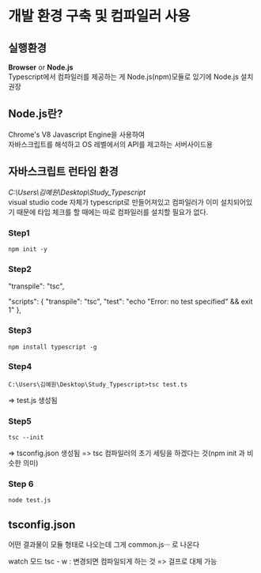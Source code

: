 개발 환경 구축 및 컴파일러 사용
=====

실행환경
-----
**Browser** or **Node.js**  
Typescript에서 컴파일러를 제공하는 게 Node.js(npm)모듈로 있기에 Node.js 설치 권장  
  
Node.js란?  
-----
Chrome's V8 Javascript Engine을 사용하여  
자바스크립트를 해석하고 OS 레벨에서의 API를 제고하는 서버사이드용  
  
자바스크립트 런타임 환경
-----
*C:\Users\김예원\Desktop\Study_Typescript*  
visual studio code 자체가 typescript로 만들어져있고 컴파일러가 이미 설치되어있기 때문에 타입 체크를 할 때에는 따로 컴파일러를 설치할 필요가 없다.  

### Step1
`npm init -y`

### Step2
"transpile": "tsc",

"scripts": {
    "transpile": "tsc",
    "test": "echo \"Error: no test specified\" && exit 1"
  }, 

### Step3
`npm install typescript -g`

### Step4
`C:\Users\김예원\Desktop\Study_Typescript>tsc test.ts`

=> test.js 생성됨

### Step5
`tsc --init`

=> tsconfig.json 생성됨
=> tsc 컴파일러의 초기 세팅을 하겠다는 것(npm init 과 비슷한 의미)

### Step 6
`node test.js`

tsconfig.json
-----
어떤 결과물이 모듈 형태로 나오는데 그게 common.js··· 로 나온다

watch 모드
tsc - w : 변경되면 컴파일되게 하는 것 => 걸프로 대체 가능